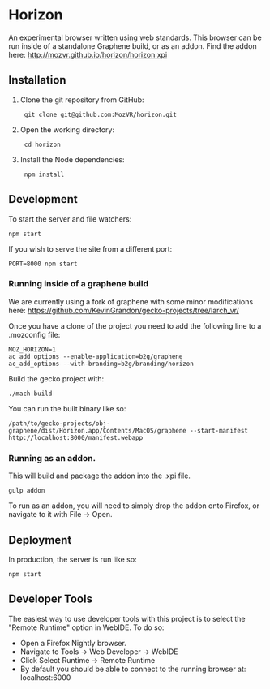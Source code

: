 <!---
<!--- Commented out until this repo is public, or we pay for Travis.
[![Build Status](https://travis-ci.org/MozVR/horizon.svg?branch=master)](https://travis-ci.org/MozVR/horizon)
--->

# Horizon

An experimental browser written using web standards. This browser can be run inside of a standalone Graphene build, or as an addon. Find the addon here: http://mozvr.github.io/horizon/horizon.xpi

## Installation

1. Clone the git repository from GitHub:

        git clone git@github.com:MozVR/horizon.git

2. Open the working directory:

        cd horizon

3. Install the Node dependencies:

        npm install


## Development

To start the server and file watchers:

    npm start

If you wish to serve the site from a different port:

    PORT=8000 npm start


### Running inside of a graphene build

We are currently using a fork of graphene with some minor modifications here: https://github.com/KevinGrandon/gecko-projects/tree/larch_vr/

Once you have a clone of the project you need to add the following line to a .mozconfig file:
```
MOZ_HORIZON=1
ac_add_options --enable-application=b2g/graphene
ac_add_options --with-branding=b2g/branding/horizon
```

Build the gecko project with:
```
./mach build
```

You can run the built binary like so:

```
/path/to/gecko-projects/obj-graphene/dist/Horizon.app/Contents/MacOS/graphene --start-manifest http://localhost:8000/manifest.webapp
```

### Running as an addon.

This will build and package the addon into the .xpi file.

```
gulp addon
```

To run as an addon, you will need to simply drop the addon onto Firefox, or navigate to it with File -> Open.

## Deployment

In production, the server is run like so:

    npm start


## Developer Tools

The easiest way to use developer tools with this project is to select the "Remote Runtime" option in WebIDE. To do so:

* Open a Firefox Nightly browser.
* Navigate to Tools -> Web Developer -> WebIDE
* Click Select Runtime -> Remote Runtime
* By default you should be able to connect to the running browser at: localhost:6000
